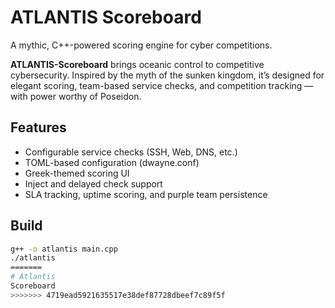 # ATLANTIS Scoreboard

A mythic, C++-powered scoring engine for cyber competitions.

**ATLANTIS-Scoreboard** brings oceanic control to competitive cybersecurity. Inspired by the myth of the sunken kingdom, it’s designed for elegant scoring, team-based service checks, and competition tracking — with power worthy of Poseidon.

## Features
- Configurable service checks (SSH, Web, DNS, etc.)
- TOML-based configuration (dwayne.conf)
- Greek-themed scoring UI
- Inject and delayed check support
- SLA tracking, uptime scoring, and purple team persistence

## Build
```bash
g++ -o atlantis main.cpp
./atlantis
=======
# Atlantis
Scoreboard
>>>>>>> 4719ead5921635517e38def87728dbeef7c89f5f
